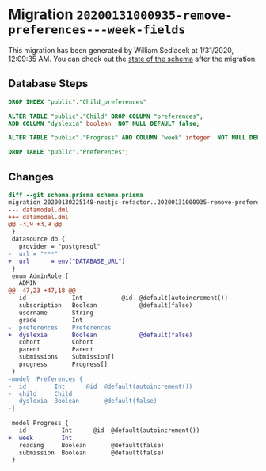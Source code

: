 # Migration `20200131000935-remove-preferences---week-fields`

This migration has been generated by William Sedlacek at 1/31/2020, 12:09:35 AM.
You can check out the [state of the schema](./schema.prisma) after the migration.

## Database Steps

```sql
DROP INDEX "public"."Child_preferences"

ALTER TABLE "public"."Child" DROP COLUMN "preferences",
ADD COLUMN "dyslexia" boolean  NOT NULL DEFAULT false;

ALTER TABLE "public"."Progress" ADD COLUMN "week" integer  NOT NULL DEFAULT 0;

DROP TABLE "public"."Preferences";
```

## Changes

```diff
diff --git schema.prisma schema.prisma
migration 20200130225148-nestjs-refactor..20200131000935-remove-preferences---week-fields
--- datamodel.dml
+++ datamodel.dml
@@ -3,9 +3,9 @@
 }
 datasource db {
   provider = "postgresql"
-  url = "***"
+  url      = env("DATABASE_URL")
 }
 enum AdminRole {
   ADMIN
@@ -47,23 +47,18 @@
   id             Int           @id  @default(autoincrement())
   subscription   Boolean            @default(false)
   username       String
   grade          Int
-  preferences    Preferences
+  dyslexia       Boolean            @default(false)
   cohort         Cohort
   parent         Parent
   submissions    Submission[]
   progress       Progress[]
 }
-model  Preferences {
-  id        Int      @id  @default(autoincrement())
-  child     Child
-  dyslexia  Boolean       @default(false)
-}
-
 model Progress {
   id          Int      @id  @default(autoincrement())
+  week        Int
   reading     Boolean       @default(false)
   submission  Boolean       @default(false)
 }
```


